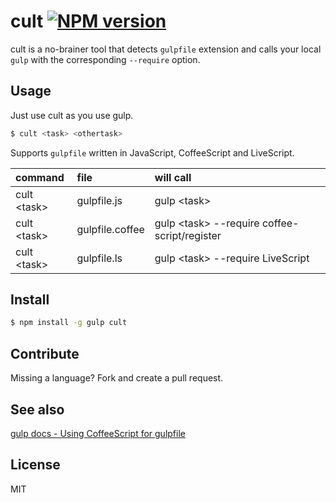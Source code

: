 # cult [![NPM version](https://badge.fury.io/js/cult.png)](http://badge.fury.io/js/cult)

cult is a no-brainer tool that detects `gulpfile` extension and calls your local `gulp` with the corresponding `--require` option.

## Usage

Just use cult as you use gulp.

```bash
$ cult <task> <othertask>
```

Supports `gulpfile` written in JavaScript, CoffeeScript and LiveScript.

| command       | file            | will call
|:--------------|:----------------|:--------------------------------------------
| cult \<task\> | gulpfile.js     | gulp \<task\>
| cult \<task\> | gulpfile.coffee | gulp \<task\> --require coffee-script/register
| cult \<task\> | gulpfile.ls     | gulp \<task\> --require LiveScript

## Install

```bash
$ npm install -g gulp cult
```

## Contribute

Missing a language? Fork and create a pull request.

## See also

[gulp docs - Using CoffeeScript for gulpfile](https://github.com/gulpjs/gulp/blob/master/docs/recipes/using-coffee-script-for-gulpfile.md)

## License

MIT


